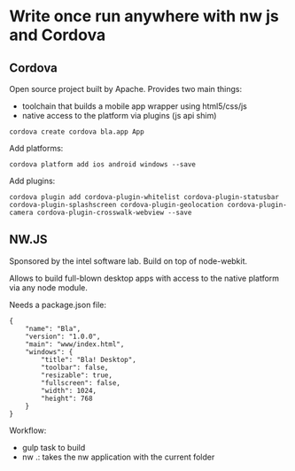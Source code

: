 # Write once run anywhere with nw js and Cordova

## Cordova
Open source project built by Apache.
Provides two main things:
* toolchain that builds a mobile app wrapper using html5/css/js
* native access to the platform via plugins (js api shim)

```
cordova create cordova bla.app App
```

Add platforms:

```
cordova platform add ios android windows --save
```

Add plugins:
```
cordova plugin add cordova-plugin-whitelist cordova-plugin-statusbar cordova-plugin-splashscreen cordova-plugin-geolocation cordova-plugin-camera cordova-plugin-crosswalk-webview --save
```

## NW.JS
Sponsored by the intel software lab.
Build on top of node-webkit.

Allows to build full-blown desktop apps with access to the native platform via any node module.

Needs a package.json file:

```
{
    "name": "Bla",
    "version": "1.0.0",
    "main": "www/index.html",
    "windows": {
        "title": "Bla! Desktop",
        "toolbar": false,
        "resizable": true,
        "fullscreen": false,
        "width": 1024,
        "height": 768
    }
}
```

Workflow:
* gulp task to build
* nw .: takes the nw application with the current folder

